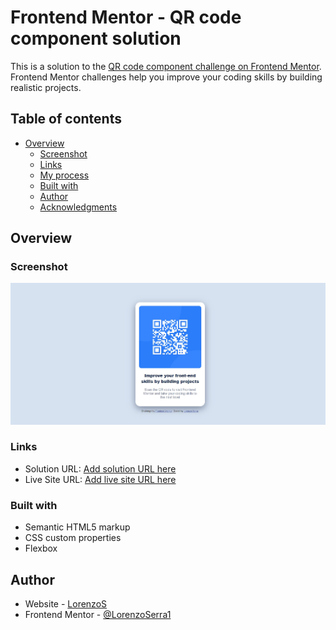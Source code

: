 # Frontend Mentor - QR code component solution

This is a solution to the [QR code component challenge on Frontend Mentor](https://www.frontendmentor.io/challenges/qr-code-component-iux_sIO_H). Frontend Mentor challenges help you improve your coding skills by building realistic projects. 

## Table of contents

- [Overview](#overview)
  - [Screenshot](#screenshot)
  - [Links](#links)
  - [My process](#my-process)
  - [Built with](#built-with)
  - [Author](#author)
  - [Acknowledgments](#acknowledgments)

## Overview

### Screenshot

![](/design/QRCodeProject.jpg)

### Links

- Solution URL: [Add solution URL here](http://127.0.0.1:5500/index.html)
- Live Site URL: [Add live site URL here](http://127.0.0.1:5500/index.html)

### Built with

- Semantic HTML5 markup
- CSS custom properties
- Flexbox

## Author

- Website - [LorenzoS](https://github.com/LorenzoSerra1)
- Frontend Mentor - [@LorenzoSerra1](https://www.frontendmentor.io/profile/LorenzoSerra1)
